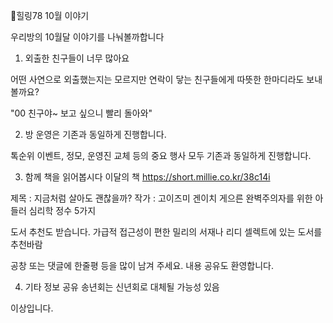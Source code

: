 🌈힐링78 10월 이야기

우리방의 10월달 이야기를 나눠볼까합니다

1. 외출한 친구들이 너무 많아요

어떤 사연으로 외출했는지는 모르지만
연락이 닿는 친구들에게 따뜻한
한마디라도 보내볼까요?

"00 친구야~ 보고 싶으니 빨리 돌아와"

2. 방 운영은 기존과 동일하게 진행합니다.

톡순위 이벤트, 정모, 운영진 교체 등의
중요 행사 모두 기존과 동일하게 진행합니다.

3. 함께 책을 읽어봅시다
이달의 책
https://short.millie.co.kr/38c14i

제목 : 지금처럼 살아도 괜찮을까?
작가 : 고이즈미  겐이치
게으른 완벽주의자를 위한
아들러 심리학 정수 5가지

도서 추천도 받습니다.
가급적 접근성이 편한 밀리의 서재나
리디 셀렉트에 있는 도서를 추천바람

공창 또는 댓글에 한줄평 등을 많이 남겨 주세요.
내용 공유도 환영합니다.

4. 기타 정보 공유
송년회는 신년회로 대체될 가능성 있음

이상입니다.